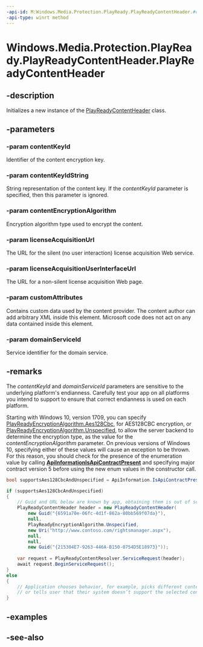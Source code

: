 ```yaml
---
-api-id: M:Windows.Media.Protection.PlayReady.PlayReadyContentHeader.#ctor(System.Guid,System.String,Windows.Media.Protection.PlayReady.PlayReadyEncryptionAlgorithm,Windows.Foundation.Uri,Windows.Foundation.Uri,System.String,System.Guid)
-api-type: winrt method
---
```


<!-- Method syntax
public PlayReadyContentHeader(System.Guid contentKeyId, System.String contentKeyIdString, Windows.Media.Protection.PlayReady.PlayReadyEncryptionAlgorithm contentEncryptionAlgorithm, Windows.Foundation.Uri licenseAcquisitionUrl, Windows.Foundation.Uri licenseAcquisitionUserInterfaceUrl, System.String customAttributes, System.Guid domainServiceId)
-->

# Windows.Media.Protection.PlayReady.PlayReadyContentHeader.PlayReadyContentHeader

## -description
Initializes a new instance of the [PlayReadyContentHeader](playreadycontentheader.md) class.

## -parameters
### -param contentKeyId
Identifier of the content encryption key.

### -param contentKeyIdString
String representation of the content key. If the *contentKeyId* parameter is specified, then this parameter is ignored.

### -param contentEncryptionAlgorithm
Encryption algorithm type used to encrypt the content.

### -param licenseAcquisitionUrl
The URL for the silent (no user interaction) license acquisition Web service.

### -param licenseAcquisitionUserInterfaceUrl
The URL for a non-silent license acquisition Web page.

### -param customAttributes
Contains custom data used by the content provider. The content author can add arbitrary XML inside this element. Microsoft code does not act on any data contained inside this element.

### -param domainServiceId
Service identifier for the domain service.

## -remarks
The *contentKeyId* and *domainServiceId* parameters are sensitive to the underlying platform's endianness. Carefully test your app on all platforms you intend to support to ensure that correct endianness is used on each platform.

Starting with Windows 10, version 1709, you can specify [PlayReadyEncryptionAlgorithm.Aes128Cbc](/uwp/api/windows.media.protection.playready.playreadyencryptionalgorithm), for AES128CBC encryption, or [PlayReadyEncryptionAlgorithm.Unspecified](/uwp/api/windows.media.protection.playready.playreadyencryptionalgorithm), to allow the server backend to determine the encryption type, as the value for the *contentEncryptionAlgorithm* parameter. On previous versions of Windows 10, specifying either of these values will cause an exception to be thrown. For this reason, you should check for the presence of the enumeration value by calling **[ApiInformationIsApiContractPresent](/uwp/api/windows.foundation.metadata.apiinformation#Windows_Foundation_Metadata_ApiInformation_IsApiContractPresent_System_String_System_UInt16_)** and specifying major contract version 5 before using the new enum values in the constructor call.

```csharp
bool supportsAes128CbcAndUnspecified = ApiInformation.IsApiContractPresent("Windows.Foundation.UniversalApiContract", 5);

if (supportsAes128CbcAndUnspecified)
{
    // Guid and URL below are known by app, obtaining them is out of scope
    PlayReadyContentHeader header = new PlayReadyContentHeader(
        new Guid("{6591a70e-06fc-4d1f-862a-80bb569f07da}"),
        null,
        PlayReadyEncryptionAlgorithm.Unspecified,
        new Uri("http://www.contoso.com/rightsmanager.aspx"),
        null,
        null,
        new Guid("{215304E7-9263-446A-B150-0754D5E18973}"));
  
    var request = PlayReadyContentResolver.ServiceRequest(header);
    await request.BeginServiceRequest();
}
else
{
    // Application chooses behavior, for example, picks different content
    // or tells user that their system doesn’t support the selected content
}
```

## -examples

## -see-also
